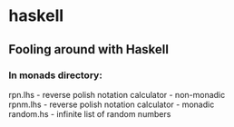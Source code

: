 haskell
=======

Fooling around with Haskell
---------------------------

### In monads directory:

rpn.lhs - reverse polish notation calculator - non-monadic  
rpnm.lhs - reverse polish notation calculator - monadic  
random.hs - infinite list of random numbers  
